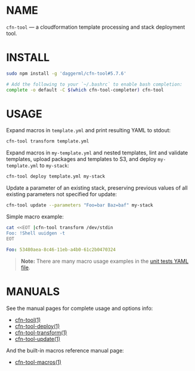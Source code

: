 <!-- vim: set ft=markdown: -->
# NAME

`cfn-tool` &mdash; a cloudformation template processing and stack deployment tool.

# INSTALL

```bash
sudo npm install -g 'daggerml/cfn-tool#5.7.6'
```

```bash
# Add the following to your `~/.bashrc` to enable bash completion:
complete -o default -C $(which cfn-tool-completer) cfn-tool
```

# USAGE

Expand macros in `template.yml` and print resulting YAML to stdout:

```bash
cfn-tool transform template.yml
```

Expand macros in `my-template.yml` and nested templates, lint and validate
templates, upload packages and templates to S3, and deploy `my-template.yml`
to `my-stack`:

```bash
cfn-tool deploy template.yml my-stack
```

Update a parameter of an existing stack, preserving previous values of all
existing parameters not specified for update:

```bash
cfn-tool update --parameters "Foo=bar Baz=baf" my-stack
```

Simple macro example:

```bash
cat <<EOT |cfn-tool transform /dev/stdin
Foo: !Shell uuidgen -t
EOT
```
```yaml
Foo: 53480aea-8c46-11eb-a4b0-61c2b0470324
```

> **Note:** There are many macro usage examples in the [unit tests YAML file][6].

# MANUALS

See the manual pages for complete usage and options info:

* [cfn-tool(1)][1]
* [cfn-tool-deploy(1)][2]
* [cfn-tool-transform(1)][3]
* [cfn-tool-update(1)][4]

And the built-in macros reference manual page:

* [cfn-tool-macros(1)][5]

[1]: http://htmlpreview.github.io/?https://github.com/daggerml/cfn-tool/blob/5.7.6/man/cfn-tool.html
[2]: http://htmlpreview.github.io/?https://github.com/daggerml/cfn-tool/blob/5.7.6/man/cfn-tool-deploy.html
[3]: http://htmlpreview.github.io/?https://github.com/daggerml/cfn-tool/blob/5.7.6/man/cfn-tool-transform.html
[4]: http://htmlpreview.github.io/?https://github.com/daggerml/cfn-tool/blob/5.7.6/man/cfn-tool-update.html
[5]: http://htmlpreview.github.io/?https://github.com/daggerml/cfn-tool/blob/5.7.6/man/cfn-tool-macros.html
[6]: https://github.com/daggerml/cfn-tool/blob/5.7.6/test/macro.tests.yml
